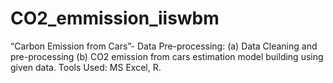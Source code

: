 # CO2_emmission_iiswbm
“Carbon Emission from Cars”- Data Pre-processing: (a) Data Cleaning and pre-processing  (b) CO2 emission from cars estimation model building using given data. Tools Used: MS Excel, R.
